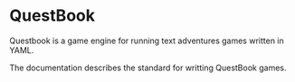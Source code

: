 # QuestBook

Questbook is a game engine for running text adventures games written in YAML.

The documentation describes the standard for writting QuestBook games.
